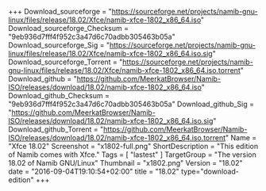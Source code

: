 +++
Download_sourceforge = "https://sourceforge.net/projects/namib-gnu-linux/files/release/18.02/Xfce/namib-xfce-1802_x86_64.iso"
Download_sourceforge_Checksum = "9eb936d7fff4f952c3a47d6c70adbb305463b05a"
Download_sourceforge_Sig = "https://sourceforge.net/projects/namib-gnu-linux/files/release/18.02/Xfce/namib-xfce-1802_x86_64.iso.sig"
Download_sourceforge_Torrent = "https://sourceforge.net/projects/namib-gnu-linux/files/release/18.02/Xfce/namib-xfce-1802_x86_64.iso.torrent"
Download_github = "https://github.com/MeerkatBrowser/Namib-ISO/releases/download/18.02/namib-xfce-1802_x86_64.iso"
Download_github_Checksum = "9eb936d7fff4f952c3a47d6c70adbb305463b05a"
Download_github_Sig = "https://github.com/MeerkatBrowser/Namib-ISO/releases/download/18.02/namib-xfce-1802_x86_64.iso.sig"
Download_github_Torrent = "https://github.com/MeerkatBrowser/Namib-ISO/releases/download/18.02/namib-xfce-1802_x86_64.iso.torrent"
Name = "Xfce 18.02"
Screenshot = "x1802-full.png"
ShortDescription = "This edition of Namib comes with Xfce."
Tags = [ "lastest" ]
TargetGroup = "The version 18.02 of Namib GNU/Linux"
Thumbnail = "x1802.png"
Version = "18.02"
date = "2016-09-04T19:10:54+02:00"
title = "18.02"
type="download-edition"
+++

